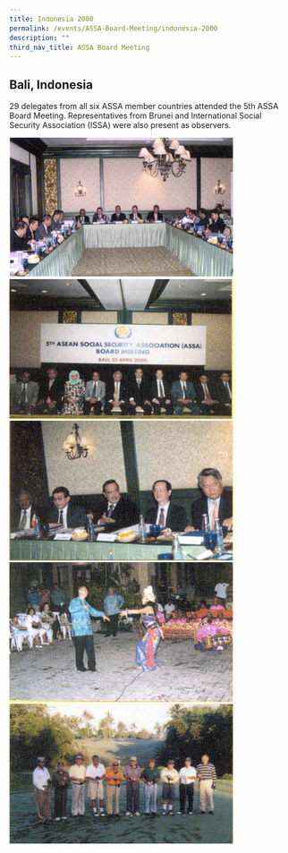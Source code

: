 ```yaml
---
title: Indonesia 2000
permalink: /events/ASSA-Board-Meeting/indonesia-2000
description: ""
third_nav_title: ASSA Board Meeting
---
```

## Bali, Indonesia


29 delegates from all six ASSA member countries attended the 5th ASSA Board Meeting. Representatives from Brunei and International Social Security Association (ISSA) were also present as observers.


![](/images/Board%20Meeting/Indonesia%202000/Indonesia-2000-1.jpg)![](/images/Board%20Meeting/Indonesia%202000/Indonesia-2000-2.jpg)![](/images/Board%20Meeting/Indonesia%202000/Indonesia-2000-3.jpg)![](/images/Board%20Meeting/Indonesia%202000/Indonesia-2000-4.jpg)![](/images/Board%20Meeting/Indonesia%202000/Indonesia-2000-5.jpg)
